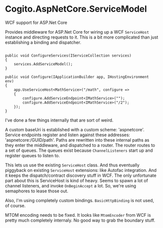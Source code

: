 # Cogito.AspNetCore.ServiceModel
WCF support for ASP.Net Core

Provides middleware for ASP.Net Core for wiring up a WCF `ServiceHost` instance and directing requests to it. This is a bit more complicated than just establishing a binding and dispatcher.

```

public void ConfigureServices(IServiceCollection services)
{
    services.AddServiceModel();
}
        
public void Configure(IApplicationBuilder app, IHostingEnvironment env)
{
    app.UseServiceHost<MathService>("/math", configure =>
    {
        configure.AddServiceEndpoint<IMathService>("");
        configure.AddServiceEndpoint<IMathService>("/2");
    });
}
```

I've done a few things internally that are sort of weird.

A custom baseUri is established with a custom scheme: 'aspnetcore'. Service endpoints register and listen against these addresses: 'aspnetcore:/GUID/path'. Paths are rewritten into these internal paths as they enter the middleware, and dispatched to a router. The router routes to a set of queues. The queues exist because `ChannelListeners` start up and register queues to listen to.

This lets us use the existing `ServiceHost` class. And thus eventually piggyback on existing `ServiceHost` extensions: like Autofac integration. And it keeps the dispatch/contract discovery stuff in WCF. The only unfortunate part about this is ServiceHost is kind of heavy. Seems to spawn a lot of channel listeners, and invoke `OnBeginAccept` a lot. So, we're using semaphores to lease those out.

Also, I'm using completely custom bindings. `BasicHttpBinding` is not used, of course.

MTOM encoding needs to be fixed. It looks like `MtomEncoder` from WCF is pretty much completely internaly. No good way to grab the boundary stuff.
